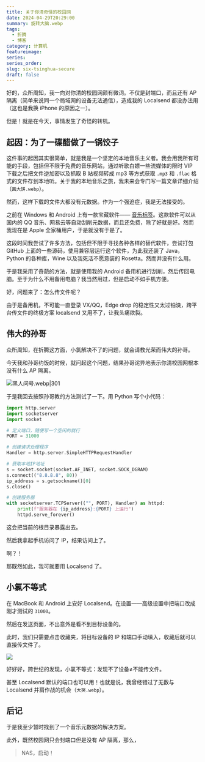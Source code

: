 ```yaml
---
title: 关于你清奇怪的校园网
date: 2024-04-29T20:29:00
summary: 旋转大脑.webp
tags:
  - 折腾
  - 博客
category: 计算机
featureimage: 
series: 
series_order: 
slug: six-tsinghua-secure
draft: false
---
```

好的，众所周知，我一向对你清的校园网颇有微词。不仅是封端口，而且还有 AP 隔离（简单来说同一个局域网的设备无法通信），造成我的 Localsend 都没办法用（这也是我换 iPhone 的原因之一）。

但是！就是在今天，事情发生了奇怪的转机。

## 起因：为了一碟醋做了一锅饺子

这件事的起因其实很简单，就是我是一个坚定的本地音乐主义者。我会用我所有可能的手段，包括但不限于免费的音乐网站，通过听歌白嫖一些流媒体的限时 VIP 下载之后把文件逆加密以及抓取 B 站视频转成 mp3 等方式获取 `.mp3` 和 `.flac` 格式的文件存到本地听。关于我的本地音乐之旅，我未来会专门写一篇文章详细介绍（`画大饼.webp`）。

然而，这样下载的文件大都没有元数据。作为一个强迫症，我是无法接受的。

之前在 Windows 和 Android 上有一款宝藏软件—— [音乐标签](https://www.cnblogs.com/vinlxc/p/11347744.html)。这款软件可以从国内的 QQ 音乐、网易云等自动刮削元数据，而且还免费，除了好就是好。然而我现在是 Apple 全家桶用户，于是就没有于是了。

这段时间我尝试了许多方法，包括但不限于寻找各种各样的替代软件，尝试打包 GitHub 上面的一些源码，使用兼容层运行这个软件，为此我还装了 Java，Python 的各种库，Wine 以及我死活不愿意装的 Rosetta。然而并没有什么用。

于是我采用了奇葩的方法，就是使用我的 Android 备用机进行刮削，然后传回电脑。至于为什么不用备用电脑？我当然用过，但是启动不如手机方便。

好，问题来了：怎么传文件呢？

由于是备用机，不可能一直登录 VX/QQ，Edge drop 的稳定性又太过铀溴，跨平台传文件的终极方案 localsend 又用不了，让我头痛欲裂。

## 伟大的孙哥

众所周知，在折腾这方面，小氯解决不了的问题，就会请教光荣而伟大的孙哥。

今天我和孙哥约饭的时候，就问起这个问题，结果孙哥诧异地表示你清校园网根本没有什么 AP 隔离。

![黑人问号.webp|301](https://chlorinedemo.s3.bitiful.net/emoji/EMJ-confused.webp)

于是我回去按照孙哥教的方法测试了一下。用 Python 写个小代码：

```Python
import http.server
import socketserver
import socket

# 定义端口，随便写一个空闲的就行
PORT = 31000

# 创建请求处理程序
Handler = http.server.SimpleHTTPRequestHandler

# 获取本地IP地址
s = socket.socket(socket.AF_INET, socket.SOCK_DGRAM)
s.connect(("8.8.8.8", 80))
ip_address = s.getsockname()[0]
s.close()

# 创建服务器
with socketserver.TCPServer(("", PORT), Handler) as httpd:
    print(f"服务器在 {ip_address}:{PORT} 上运行")
    httpd.serve_forever()

```

这会把当前的根目录暴露出去。

然后我拿起手机访问了 IP，结果访问上了。

啊？！

那既然如此，我可就要用 Localsend 了。

## 小氯不等式

在 MacBook 和 Android 上安好 Localsend。在设置——高级设置中把端口改成刚才测试的 `31000`。

然后在发送页面，不出意外是看不到目标设备的。

此时，我们只需要点击收藏夹，将目标设备的 IP 和端口手动填入，收藏后就可以直接传文件了。

![](https://chlorinedemo.s3.bitiful.net/emoji/EMJ-confused.webp)

好好好，跨世纪的发现，小氯不等式：发现不了设备≠不能传文件。

甚至 Localsend 默认的端口也可以用！也就是说，我曾经错过了无数与 Localsend 并肩作战的机会（`大哭.webp`）。

## 后记

于是我至少暂时找到了一个音乐元数据的解决方案。

此外，既然校园网只会封端口但是没有 AP 隔离，那么，

> NAS，启动！
